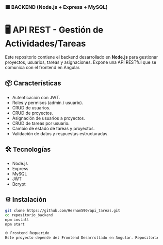 ### 🟩 BACKEND (Node.js + Express + MySQL)

# 🖥️ API REST - Gestión de Actividades/Tareas

Este repositorio contiene el backend desarrollado en **Node.js** para gestionar proyectos, usuarios, tareas y asignaciones. Expone una API RESTful que se comunica con el frontend en Angular.

## 📦 Características

- Autenticación con JWT.
- Roles y permisos (admin / usuario).
- CRUD de usuarios.
- CRUD de proyectos.
- Asignación de usuarios a proyectos.
- CRUD de tareas por usuario.
- Cambio de estado de tareas y proyectos.
- Validación de datos y respuestas estructuradas.

## 🛠️ Tecnologías

- Node.js
- Express
- MySQL
- JWT
- Bcrypt

## ⚙️ Instalación

```bash
git clone https://github.com/Hernan590/api_tareas.git
cd repositorio_backend
npm install
npm start

🌐 Frontend Requerido
Este proyecto depende del Frontend Desarrollado en Angular. Repositorio del Frontend: https://github.com/Hernan590/sistema_tareas
